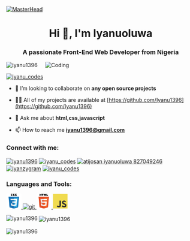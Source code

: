 [![MasterHead](https://camo.githubusercontent.com/48ec00ed4c84e771db4a1db90b56352923a8d644452a32b434d68e97006c9337/68747470733a2f2f63686b736b696c6c732e636f6d2f77702d636f6e74656e742f75706c6f6164732f323032302f30342f504e432d416e696d617465642d42616e6e6572732e676966)](https://github.com/Iyanu1396)
<h1 align="center">Hi 👋, I'm Iyanuoluwa</h1>
<h3 align="center">A passionate Front-End Web Developer from Nigeria</h3>

<img align="right" alt="Coding" width="400" src="https://cdn-images-1.medium.com/fit/t/1600/480/0*7Q3yvSIv_t0ioJ-Z.gif">

<p align="left"> <img src="https://komarev.com/ghpvc/?username=iyanu1396&label=Profile%20views&color=0e75b6&style=flat" alt="iyanu1396" /> </p>

<p align="left"> <a href="https://twitter.com/iyanu_codes" target="blank"><img src="https://img.shields.io/twitter/follow/iyanu_codes?logo=twitter&style=for-the-badge" alt="iyanu_codes" /></a> </p>

- 👯 I’m looking to collaborate on **any open source projects**

- 👨‍💻 All of my projects are available at [https://github.com/Iyanu1396](https://github.com/Iyanu1396)

- 💬 Ask me about **html,css,javascript**

- 📫 How to reach me **iyanu1396@gmail.com**

<h3 align="left">Connect with me:</h3>
<p align="left">
<a href="https://codepen.io/iyanu1396" target="blank"><img align="center" src="https://raw.githubusercontent.com/rahuldkjain/github-profile-readme-generator/master/src/images/icons/Social/codepen.svg" alt="iyanu1396" height="30" width="40" /></a>
<a href="https://twitter.com/iyanu_codes" target="blank"><img align="center" src="https://raw.githubusercontent.com/rahuldkjain/github-profile-readme-generator/master/src/images/icons/Social/twitter.svg" alt="iyanu_codes" height="30" width="40" /></a>
<a href="https://linkedin.com/in/atijosan iyanuoluwa 827049246" target="blank"><img align="center" src="https://raw.githubusercontent.com/rahuldkjain/github-profile-readme-generator/master/src/images/icons/Social/linked-in-alt.svg" alt="atijosan iyanuoluwa 827049246" height="30" width="40" /></a>
<a href="https://fb.com/iyanzygram" target="blank"><img align="center" src="https://raw.githubusercontent.com/rahuldkjain/github-profile-readme-generator/master/src/images/icons/Social/facebook.svg" alt="iyanzygram" height="30" width="40" /></a>
<a href="https://instagram.com/iyanu_codes" target="blank"><img align="center" src="https://raw.githubusercontent.com/rahuldkjain/github-profile-readme-generator/master/src/images/icons/Social/instagram.svg" alt="iyanu_codes" height="30" width="40" /></a>
</p>

<h3 align="left">Languages and Tools:</h3>
<p align="left"> <a href="https://getbootstrap.com" target="_blank" rel="noreferrer">  <a href="https://www.w3schools.com/css/" target="_blank" rel="noreferrer"> <img src="https://raw.githubusercontent.com/devicons/devicon/master/icons/css3/css3-original-wordmark.svg" alt="css3" width="40" height="40"/> </a> <a href="https://git-scm.com/" target="_blank" rel="noreferrer"> <img src="https://www.vectorlogo.zone/logos/git-scm/git-scm-icon.svg" alt="git" width="40" height="40"/> </a> <a href="https://www.w3.org/html/" target="_blank" rel="noreferrer"> <img src="https://raw.githubusercontent.com/devicons/devicon/master/icons/html5/html5-original-wordmark.svg" alt="html5" width="40" height="40"/> </a> <a href="https://developer.mozilla.org/en-US/docs/Web/JavaScript" target="_blank" rel="noreferrer"> <img src="https://raw.githubusercontent.com/devicons/devicon/master/icons/javascript/javascript-original.svg" alt="javascript" width="40" height="40"/> </a> </p>

<p><img align="left" src="https://github-readme-stats.vercel.app/api/top-langs?username=iyanu1396&show_icons=true&locale=en&layout=compact" alt="iyanu1396" /></p>

<p>&nbsp;<img align="center" src="https://github-readme-stats.vercel.app/api?username=iyanu1396&show_icons=true&locale=en" alt="iyanu1396" /></p>

<p><img align="center" src="https://github-readme-streak-stats.herokuapp.com/?user=iyanu1396&" alt="iyanu1396" /></p>
